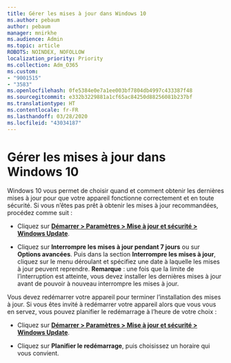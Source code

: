 ```yaml
---
title: Gérer les mises à jour dans Windows 10
ms.author: pebaum
author: pebaum
manager: mnirkhe
ms.audience: Admin
ms.topic: article
ROBOTS: NOINDEX, NOFOLLOW
localization_priority: Priority
ms.collection: Adm_O365
ms.custom:
- "9001515"
- "3583"
ms.openlocfilehash: 0fe5384e0e7a1ee003bf7804db4997c433387f48
ms.sourcegitcommit: e332b3229881a1cf65ac84250d88256081b237bf
ms.translationtype: HT
ms.contentlocale: fr-FR
ms.lasthandoff: 03/28/2020
ms.locfileid: "43034187"
---
```

# <a name="manage-updates-in-windows-10"></a>Gérer les mises à jour dans Windows 10

Windows 10 vous permet de choisir quand et comment obtenir les dernières mises à jour pour que votre appareil fonctionne correctement et en toute sécurité. Si vous n’êtes pas prêt à obtenir les mises à jour recommandées, procédez comme suit :

- Cliquez sur **[Démarrer > Paramètres > Mise à jour et sécurité > Windows Update](ms-settings:windowsupdate)**.

- Cliquez sur **Interrompre les mises à jour pendant 7 jours** ou sur **Options avancées**. Puis dans la section **Interrompre les mises à jour**, cliquez sur le menu déroulant et spécifiez une date à laquelle les mises à jour peuvent reprendre. **Remarque** : une fois que la limite de l’interruption est atteinte, vous devez installer les dernières mises à jour avant de pouvoir à nouveau interrompre les mises à jour.

Vous devez redémarrer votre appareil pour terminer l’installation des mises à jour. Si vous êtes invité à redémarrer votre appareil alors que vous vous en servez, vous pouvez planifier le redémarrage à l’heure de votre choix :

- Cliquez sur **[Démarrer > Paramètres > Mise à jour et sécurité > Windows Update](ms-settings:windowsupdate)**.

- Cliquez sur **Planifier le redémarrage**, puis choisissez un horaire qui vous convient.
